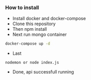 ### How to install

- Install docker and docker-compose
- Clone this repository
- Then npm install
- Next run mongo container
```bash
docker-compose up -d
```
- Last 
```
nodemon or node index.js
```
- Done, api successfull running
